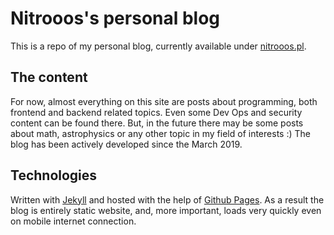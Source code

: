 # Nitrooos's personal blog

This is a repo of my personal blog, currently available under
[nitrooos.pl](https://nitrooos.pl/).

## The content

For now, almost everything on this site are posts about programming, both frontend and backend related topics. Even some Dev Ops and security content can be found there. But, in the future there may be some posts about math, astrophysics or any other topic in my field of interests :) The blog has been actively developed since the March 2019.

## Technologies

Written with [Jekyll](https://jekyllrb.com/) and hosted with the help of [Github Pages](https://pages.github.com/). As a result the blog is entirely static website, and, more important, loads very quickly even on mobile internet connection.
